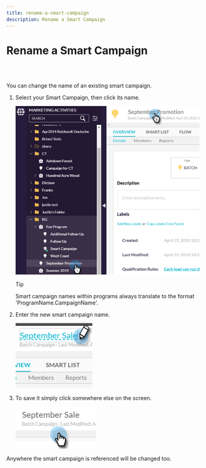 ```yaml
---
title: rename-a-smart-campaign
description: Rename a Smart Campaign
---
```


# Rename a Smart Campaign

<br>&nbsp;

You can change the name of an existing smart campaign.

1. Select your Smart Campaign, then click its name.

   ![Image One](/help/sky/assets/smart-campaigns/rename-a-smart-campaign/rename-a-smart-campaign-1.png)

   >[!TIP]
   >
   >Smart campaign names within programs always translate to the format 'ProgramName.CampaignName'.

1. Enter the new smart campaign name.

   ![Image Two](/help/sky/assets/smart-campaigns/rename-a-smart-campaign/rename-a-smart-campaign-2.png)

1. To save it simply click somewhere else on the screen.

   ![Image Three](/help/sky/assets/smart-campaigns/rename-a-smart-campaign/rename-a-smart-campaign-3.png)

Anywhere the smart campaign is referenced will be changed too.
